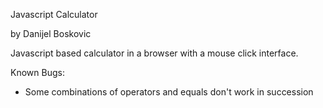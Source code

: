 Javascript Calculator

by Danijel Boskovic

Javascript based calculator in a browser with a mouse click interface.




Known Bugs:
* Some combinations of operators and equals don't work in succession
